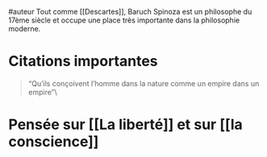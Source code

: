 #auteur
Tout comme [[Descartes]], Baruch Spinoza est un philosophe du 17ème siècle et occupe une place très importante dans la philosophie moderne. 

# Citations importantes
> “Qu’ils conçoivent l’homme dans la nature comme un empire dans un empire”\

# Pensée sur [[La liberté]] et sur [[la conscience]]
